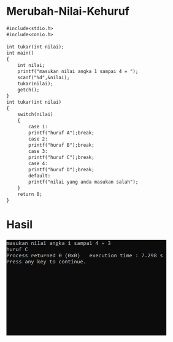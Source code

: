 # Merubah-Nilai-Kehuruf
    #include<stdio.h>
    #include<conio.h>

    int tukar(int nilai);
    int main()
    {
        int nilai;
        printf("masukan nilai angka 1 sampai 4 = ");
        scanf("%d",&nilai);
        tukar(nilai);
        getch();
    }
    int tukar(int nilai)
    {
        switch(nilai)
        {
            case 1:
            printf("huruf A");break;
            case 2:
            printf("huruf B");break;
            case 3:
            printf("huruf C");break;
            case 4:
            printf("huruf D");break;
            default:
            printf("nilai yang anda masukan salah");
        }
        return 0;
    }
   # Hasil
   ![img](https://raw.githubusercontent.com/AminPriadi/Merubah-Nilai-Kehuruf/master/nilai%20kehuruf.png)
